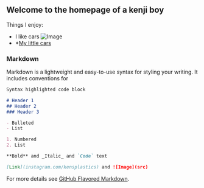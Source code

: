 ## Welcome to the homepage of a kenji boy
Things I enjoy:
* I like cars
![Image](http://cdn.mkimg.carview.co.jp/minkara/photo/000/001/479/994/1479994/p4.jpg?ct=424e292bd28d)
* *[My little cars](http://instagram.com/kensplastics)

### Markdown

Markdown is a lightweight and easy-to-use syntax for styling your writing. It includes conventions for

```markdown
Syntax highlighted code block

# Header 1
## Header 2
### Header 3

- Bulleted
- List

1. Numbered
2. List

**Bold** and _Italic_ and `Code` text

[Link](instagram.com/kensplastics) and ![Image](src)
```

For more details see [GitHub Flavored Markdown](https://guides.github.com/features/mastering-markdown/).



